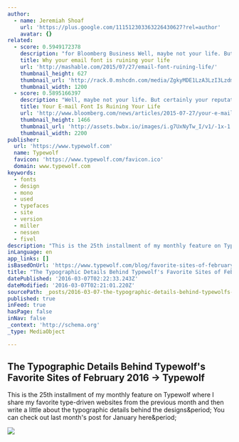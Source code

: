 ```yaml
---
author:
  - name: Jeremiah Shoaf
    url: 'https://plus.google.com/111512303363226430627?rel=author'
    avatar: {}
related:
  - score: 0.5949172378
    description: "for Bloomberg Business Well, maybe not your life. But certainly your reputation with people of good taste. Helvetica, the hip font of choice for brands and typeface nerds, is the default font setting for Apple Mail. Gmail defaults to Arial, a font one designer called Helvetica's \"ugly bastard son.\""
    title: Why your email font is ruining your life
    url: 'http://mashable.com/2015/07/27/email-font-ruining-life/'
    thumbnail_height: 627
    thumbnail_url: 'http://rack.0.mshcdn.com/media/ZgkyMDE1LzA3LzI3LzdmL25vLjk2NDY4LmpwZwpwCXRodW1iCTEyMDB4NjI3IwplCWpwZw/5446777a/f3d/no.jpg'
    thumbnail_width: 1200
  - score: 0.5895166397
    description: "Well, maybe not your life. But certainly your reputation with people of good taste. Helvetica, the hip font of choice for brands and typeface nerds, is the default font setting for Apple Mail. Gmail defaults to Arial, a font one designer called Helvetica's \"ugly bastard son.\""
    title: Your E-mail Font Is Ruining Your Life
    url: 'http://www.bloomberg.com/news/articles/2015-07-27/your-e-mail-font-is-ruining-your-life'
    thumbnail_height: 1466
    thumbnail_url: 'http://assets.bwbx.io/images/i.g7UxNyTw_I/v1/-1x-1.jpg'
    thumbnail_width: 2200
publisher:
  url: 'https://www.typewolf.com'
  name: Typewolf
  favicon: 'https://www.typewolf.com/favicon.ico'
  domain: www.typewolf.com
keywords:
  - fonts
  - design
  - mono
  - used
  - typefaces
  - site
  - version
  - miller
  - nessen
  - fivel
description: "This is the 25th installment of my monthly feature on Typewolf where I share my favorite type-driven websites from the previous month and then write a little about the typographic details behind the designs. You can check out last month's post for January here."
inLanguage: en
app_links: []
isBasedOnUrl: 'https://www.typewolf.com/blog/favorite-sites-of-february-2016'
title: "The Typographic Details Behind Typewolf's Favorite Sites of February 2016 → Typewolf"
datePublished: '2016-03-07T02:22:33.243Z'
dateModified: '2016-03-07T02:21:01.220Z'
sourcePath: _posts/2016-03-07-the-typographic-details-behind-typewolfs-favorite-sites-of.md
published: true
inFeed: true
hasPage: false
inNav: false
_context: 'http://schema.org'
_type: MediaObject

---
```

<article style=""><h1>The Typographic Details Behind Typewolf's Favorite Sites of February 2016 → Typewolf</h1><p>This is the 25th installment of my monthly feature on Typewolf where I share my favorite type-driven websites from the previous month and then write a little about the typographic details behind the designs&amp;period; You can check out last month's post for January here&amp;period;</p><img src="https://www.typewolf.com/assets/blog/og/typewolf-2016-03-06.png" /></article>